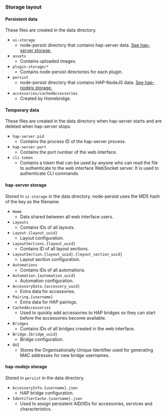 ### Storage layout

#### Persistent data

These files are created in the data directory.

- `ui-storage`
    - node-persist directory that contains hap-server data. [See hap-server storage.](#hap-server-storage)
- `assets`
    - Contains uploaded images.
- `plugin-storage/*`
    - Contains node-persist directories for each plugin.
- `persist`
    - node-persist directory that contains HAP-NodeJS data. [See hap-nodejs storage.](#hap-nodejs-storage)
- `accessories/cachedAccessories`
    - Created by Homebridge.

#### Temporary data

These files are created in the data directory when hap-server starts and are deleted when hap-server stops.

- `hap-server.pid`
    - Contains the process ID of the hap-server process.
- `hap-server-port`
    - Contains the port number of the web interface.
- `cli-token`
    - Contains a token that can be used by anyone who can read the file to authenticate to the web interface
        WebSocket server. It is used to authenticate CLI commands.

#### hap-server storage

Stored in `ui-storage` in the data directory. node-persist uses the MD5 hash of the key as the filename.

- `Home`
    - Data shared between all web interface users.
- `Layouts`
    - Contains IDs of all layouts.
- `Layout.{layout_uuid}`
    - Layout configuration.
- `LayoutSections.{layout_uuid}`
    - Contains ID of all layout sections.
- `LayoutSection.{layout_uuid}.{layout_section_uuid}`
    - Layout section configuration.
- `Automations`
    - Contains IDs of all automations.
- `Automation.{automation_uuid}`
    - Automation configuration.
- `AccessoryData.{accessory_uuid}`
    - Extra data for accessories.
- `Pairing.{username}`
    - Extra data for HAP pairings.
- `CachedAccessories`
    - Used to quickly add accessories to HAP bridges so they can start before the accessories become available.
- `Bridges`
    - Contains IDs of all bridges created in the web interface.
- `Bridge.{bridge_uuid}`
    - Bridge configuration.
- `OUI`
    - Stores the Organisationally Unique Identifier used for generating MAC addresses for new bridge usernames.

#### hap-nodejs storage

Stored in `persist` in the data directory.

- `AccessoryInfo.{username}.json`
    - HAP bridge configuration.
- `IdentifierCache.{username}.json`
    - Used to assign persistent AID/IIDs for accessories, services and characteristics.

